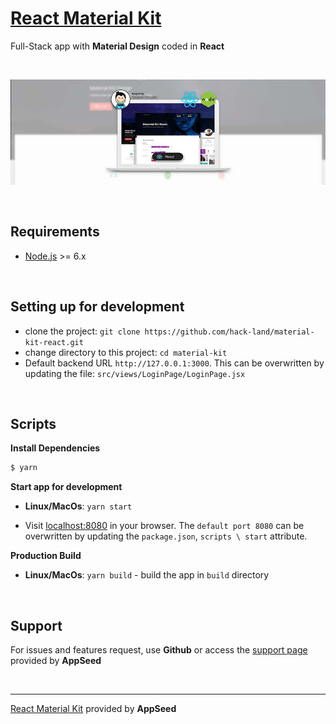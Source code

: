 # [React Material Kit](https://appseed.us/apps/material-kit)

Full-Stack app with **Material Design** coded in **React**

<br />

![Material Kit React](https://github.com/app-generator/static/blob/master/products/react-express-material-kit.jpg?raw=true)

<br />

## Requirements
- [Node.js](https://nodejs.org/) >= 6.x

<br />

## Setting up for development
 - clone the project: `git clone https://github.com/hack-land/material-kit-react.git`
 - change directory to this project: `cd material-kit`
 - Default backend URL `http://127.0.0.1:3000`. This can be overwritten by updating the file: `src/views/LoginPage/LoginPage.jsx`

<br />

## Scripts

**Install Dependencies**
```bash
$ yarn 
```

**Start app for development**
* **Linux/MacOs**: 
```yarn start```

* Visit [localhost:8080](http://localhost:8080) in your browser. The `default port 8080` can be overwritten by updating the `package.json`, `scripts \ start` attribute.

**Production Build**
* **Linux/MacOs**: 
`yarn build` - build the app in `build` directory

<br />

## Support

For issues and features request, use **Github** or access the [support page](https://appseed.us/support) provided by **AppSeed** 

<br />

---
[React Material Kit](https://appseed.us/apps/material-kit) provided by **AppSeed**
